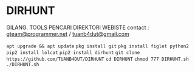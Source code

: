 # DIRHUNT
GILANG. TOOLS PENCARI DIREKTORI WEBISTE
contact : gteam@programmer.net / tuanb4dut@gmail.com


```apt upgrade && apt update```
```pkg install git```
```pkg install figlet python2```
```pip2 install lolcat```
```pip2 install dirhunt```
```git clone https://github.com/TUANB4DUT/DIRHUNT```
```cd DIRHUNT```
```chmod 777 DIRHUNT.sh```
```./DIRHUNT.sh```
